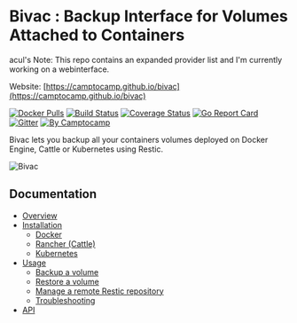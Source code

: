 Bivac : Backup Interface for Volumes Attached to Containers
===========================================================

acul's Note: This repo contains an expanded provider list and I'm currently working on a webinterface.

Website: [https://camptocamp.github.io/bivac](https://camptocamp.github.io/bivac)


[![Docker Pulls](https://img.shields.io/docker/pulls/camptocamp/bivac.svg)](https://hub.docker.com/r/camptocamp/bivac/)
[![Build Status](https://img.shields.io/travis/camptocamp/bivac/master.svg)](https://travis-ci.org/camptocamp/bivac)
[![Coverage Status](https://img.shields.io/coveralls/camptocamp/bivac.svg)](https://coveralls.io/r/camptocamp/bivac?branch=master)
[![Go Report Card](https://goreportcard.com/badge/github.com/camptocamp/bivac)](https://goreportcard.com/report/github.com/camptocamp/bivac)
[![Gitter](https://img.shields.io/gitter/room/camptocamp/bivac.svg)](https://gitter.im/camptocamp/bivac)
[![By Camptocamp](https://img.shields.io/badge/by-camptocamp-fb7047.svg)](http://www.camptocamp.com)


Bivac lets you backup all your containers volumes deployed on Docker Engine, Cattle or Kubernetes using Restic.

![Bivac](img/bivac_small.png)

## Documentation

* [Overview](https://github.com/camptocamp/bivac/wiki/Home)
* [Installation](https://github.com/camptocamp/bivac/wiki/Installation)
  - [Docker](https://github.com/camptocamp/bivac/wiki/Installation#docker)
  - [Rancher (Cattle)](https://github.com/camptocamp/bivac/wiki/Installation#rancher-cattle)
  - [Kubernetes](https://github.com/camptocamp/bivac/wiki/Installation#kubernetes)
* [Usage](https://github.com/camptocamp/bivac/wiki/Usage)
  - [Backup a volume](https://github.com/camptocamp/bivac/wiki/Usage#backup-a-volume)
  - [Restore a volume](https://github.com/camptocamp/bivac/wiki/Usage#restore-a-volume)
  - [Manage a remote Restic repository](https://github.com/camptocamp/bivac/wiki/Usage#manage-a-remote-restic-repository)
  - [Troubleshooting](https://github.com/camptocamp/bivac/wiki/Usage#troubleshooting)
* [API](https://github.com/camptocamp/bivac/wiki/API)
